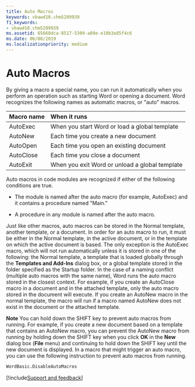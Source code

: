 ```yaml
---
title: Auto Macros
keywords: vbawd10.chm5209939
f1_keywords:
- vbawd10.chm5209939
ms.assetid: 65668dca-8517-5309-a89e-e19b3e85f4c6
ms.date: 06/08/2019
ms.localizationpriority: medium
---
```

# Auto Macros

By giving a macro a special name, you can run it automatically when you perform an operation such as starting Word or opening a document. Word recognizes the following names as automatic macros, or "auto" macros.

|**Macro name**|**When it runs**|
|:-----|:-----|
|AutoExec|When you start Word or load a global template|
|AutoNew|Each time you create a new document|
|AutoOpen|Each time you open an existing document|
|AutoClose|Each time you close a document|
|AutoExit|When you exit Word or unload a global template|

Auto macros in code modules are recognized if either of the following conditions are true.

- The module is named after the auto macro (for example, AutoExec) and it contains a procedure named "Main."

- A procedure in any module is named after the auto macro.

Just like other macros, auto macros can be stored in the Normal template, another template, or a document. In order for an auto macro to run, it must be either in the Normal template, in the active document, or in the template on which the active document is based. The only exception is the AutoExec macro, which will not run automatically unless it is stored in one of the following: the Normal template, a template that is loaded globally through the **Templates and Add-Ins** dialog box, or a global template stored in the folder specified as the Startup folder.
In the case of a naming conflict (multiple auto macros with the same name), Word runs the auto macro stored in the closest context. For example, if you create an AutoClose macro in a document and in the attached template, only the auto macro stored in the document will execute. If you create an AutoNew macro in the normal template, the macro will run if a macro named AutoNew does not exist in the document or the attached template.

 **Note** You can hold down the SHIFT key to prevent auto macros from running. For example, if you create a new document based on a template that contains an AutoNew macro, you can prevent the AutoNew macro from running by holding down the SHIFT key when you click **OK** in the **New** dialog box (**File** menu) and continuing to hold down the SHIFT key until the new document is displayed. In a macro that might trigger an auto macro, you can use the following instruction to prevent auto macros from running.

```vb
WordBasic.DisableAutoMacros

```

[!include[Support and feedback](~/includes/feedback-boilerplate.md)]
